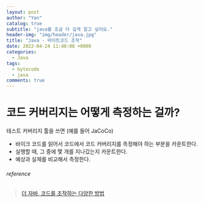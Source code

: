 ```yaml
---
layout: post
author: "Yan"
catalog: true
subtitle: "java를 조금 더 깊게 알고 싶어요."
header-img: "img/header/java.jpg"
title: "Java - 바이트코드 조작"
date: 2022-04-24 11:40:08 +0000
categories:
  - Java
tags:
  - bytecode
  - java
comments: true
---
```


# 코드 커버리지는 어떻게 측정하는 걸까?

테스트 커버리지 툴을 쓰면 (예를 들어 JaCoCo)  
- 바이크 코드를 읽어서 코드에서 코드 커버리지를 측정해야 하는 부분을 카운트한다.
- 실행할 때, 그 중에 몇 개를 지나갔는지 카운트한다.
- 예상과 실제를 비교해서 측정한다.



###### reference

> [더 자바, 코드를 조작하는 다양한 방법](https://www.inflearn.com/course/the-java-code-manipulation)  